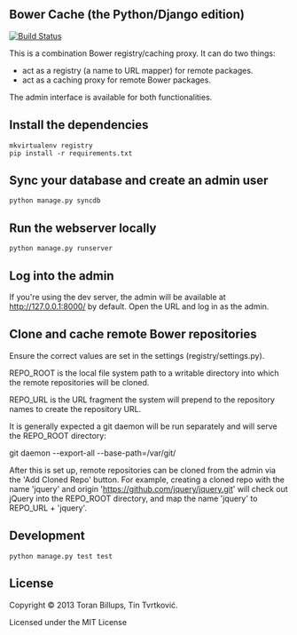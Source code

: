 ## Bower Cache (the Python/Django edition)

[![Build Status](https://travis-ci.org/Tinche/bower-cache.png)](https://travis-ci.org/Tinche/bower-cache)

This is a combination Bower registry/caching proxy. It can do two things:

* act as a registry (a name to URL mapper) for remote packages.
* act as a caching proxy for remote Bower packages.

The admin interface is available for both functionalities.

## Install the dependencies

    mkvirtualenv registry
    pip install -r requirements.txt

## Sync your database and create an admin user

    python manage.py syncdb

## Run the webserver locally

    python manage.py runserver

## Log into the admin

If you're using the dev server, the admin will be available at 
http://127.0.0.1:8000/ by default. Open the URL and log in as the admin.

## Clone and cache remote Bower repositories

Ensure the correct values are set in the settings (registry/settings.py).

REPO_ROOT is the local file system path to a writable directory into which the
remote repositories will be cloned.

REPO_URL is the URL fragment the system will prepend to the repository names
to create the repository URL.

It is generally expected a git daemon will be run separately and will serve
the REPO_ROOT directory:

git daemon --export-all --base-path=/var/git/

After this is set up, remote repositories can be cloned from the admin via the
'Add Cloned Repo' button. For example, creating a cloned repo with the name
'jquery' and origin 'https://github.com/jquery/jquery.git' will check out 
jQuery into the REPO_ROOT directory, and map the name 'jquery' to REPO_URL + 
'jquery'.

## Development

    python manage.py test test
      
## License

Copyright © 2013 Toran Billups, Tin Tvrtković.

Licensed under the MIT License
